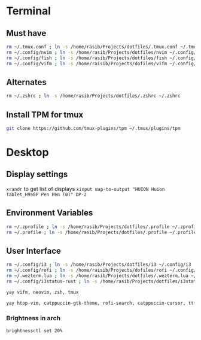 # Terminal

## Must have

```bash
rm ~/.tmux.conf ; ln -s /home/rasib/Projects/dotfiles/.tmux.conf ~/.tmux.conf
rm ~/.config/nvim ; ln -s /home/rasib/Projects/dotfiles/nvim ~/.config/nvim
rm ~/.config/fish ; ln -s /home/rasib/Projects/dotfiles/fish ~/.config/fish
rm ~/.config/vifm ; ln -s /home/raisib/Projects/dofiles/vifm ~/.config/vifm

```

## Alternates

```bash
rm ~/.zshrc ; ln -s /home/rasib/Projects/dotfiles/.zshrc ~/.zshrc
```

## Install TPM for tmux

```bash
git clone https://github.com/tmux-plugins/tpm ~/.tmux/plugins/tpm
```

# Desktop

## Display settings

`xrandr` to get list of displays
`xinput map-to-output "HUION Huion Tablet_H950P Pen Pen (0)" DP-2`

## Environment Variables

```bash
rm ~/.zprofile ; ln -s /home/rasib/Projects/dotfiles/.profile ~/.zprofile
rm ~/.profile ; ln -s /home/rasib/Projects/dotfiles/.profile ~/.profile
```

## User Interface

```bash
rm ~/.config/i3 ; ln -s /home/rasib/Projects/dotfiles/i3 ~/.config/i3
rm ~/.config/rofi ; ln -s /home/raisib/Projects/dofiles/rofi ~/.config/rofi
rm ~/.wezterm.lua ; ln -s /home/rasib/Projects/dotfiles/.wezterm.lua ~/.wezterm.lua
rm ~/.config/i3status-rust ; ln -s /home/rasib/Projects/dotfiles/i3status-rust ~/.config/i3status-rust

```

```bash
yay vifm, neovim, zsh, tmux
```

```bash
yay htop-vim, catppuccin-gtk-theme, rofi-search, catppuccin-cursor, ttf-jetbrains-mono-nerd, i3status-rs
```

### Brightness in arch

```bash
brightnessctl set 20%
```
